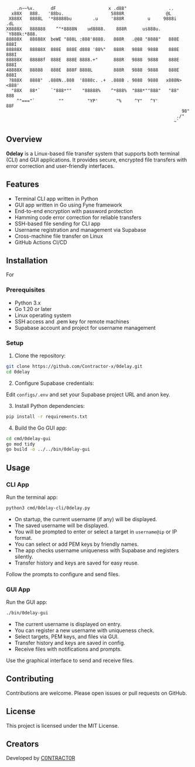 ```text
    .n~~%x.      dF                    x .d88"                ..         
  x88X   888.   '88bu.                  5888R                @L          
 X888X   8888L  '*88888bu        .u     '888R         u     9888i   .dL  
X8888X   888888    ^"*8888N    ud8888.    888R      us888u.  `Y888k:*888. 
88888X   88888X  beWE "888L :888'8888.   888R   .@88 "8888"   888E  888I 
88888X   88888X  888E  888E d888 '88%"   888R   9888  9888    888E  888I 
88888X   88888f  888E  888E 8888.+"      888R   9888  9888    888E  888I 
48888X   88888   888E  888F 8888L        888R   9888  9888    888E  888I 
 ?888X   8888"  .888N..888  '8888c. .+  .888B . 9888  9888   x888N><888' 
  "88X   88*`    `"888*""    "88888%    ^*888%  "888*""888"   "88"  888  
    ^"==="`         ""         "YP'       "%     ^Y"   ^Y'          88F  
                                                                   98"   
                                                                 ./"     
                                                                ~`       
```

## Overview

**0delay** is a Linux-based file transfer system that supports both terminal (CLI) and GUI applications. It provides secure, encrypted file transfers with error correction and user-friendly interfaces.

## Features

- Terminal CLI app written in Python
- GUI app written in Go using Fyne framework
- End-to-end encryption with password protection
- Hamming code error correction for reliable transfers
- SSH-based file sending for CLI app
- Username registration and management via Supabase
- Cross-machine file transfer on Linux
- GitHub Actions CI/CD

## Installation
For 

### Prerequisites

- Python 3.x
- Go 1.20 or later
- Linux operating system
- SSH access and .pem key for remote machines
- Supabase account and project for username management

### Setup

1. Clone the repository:

```bash
git clone https://github.com/Contractor-x/0delay.git
cd 0delay
```

2. Configure Supabase credentials:

Edit `configs/.env` and set your Supabase project URL and anon key.

3. Install Python dependencies:

```bash
pip install -r requirements.txt
```

4. Build the Go GUI app:

```bash
cd cmd/0delay-gui
go mod tidy
go build -o ../../bin/0delay-gui
```

## Usage

### CLI App

Run the terminal app:

```bash
python3 cmd/0delay-cli/0delay.py
```

- On startup, the current username (if any) will be displayed.
- The saved username will be displayed.
- You will be prompted to enter or select a target in `username@ip` or IP format.
- You can select or add PEM keys by friendly names.
- The app checks username uniqueness with Supabase and registers silently.
- Transfer history and keys are saved for easy reuse.

Follow the prompts to configure and send files.

### GUI App

Run the GUI app:

```bash
./bin/0delay-gui
```

- The current username is displayed on entry.
- You can register a new username with uniqueness check.
- Select targets, PEM keys, and files via GUI.
- Transfer history and keys are saved in config.
- Receive files with notifications and prompts.

Use the graphical interface to send and receive files.


## Contributing

Contributions are welcome. Please open issues or pull requests on GitHub.

## License

This project is licensed under the MIT License.

## Creators
 Developed by [C0NTRACT0R](https://github.com/Contractor-x/)
